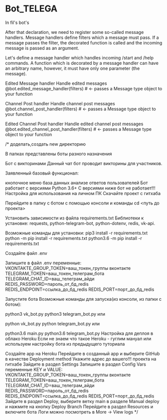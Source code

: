 # Bot_TELEGA
In fil's bot's

After that declaration, we need to register some so-called message handlers. Message handlers define filters which a message must pass. If a message passes the filter, the decorated function is called and the incoming message is passed as an argument.

Let's define a message handler which handles incoming /start and /help commands.
A function which is decorated by a message handler can have an arbitrary name, however, it must have only one parameter (the message).

Edited Message handler
Handle edited messages @bot.edited_message_handler(filters) # <- passes a Message type object to your function

Channel Post handler
Handle channel post messages @bot.channel_post_handler(filters) # <- passes a Message type object to your function

Edited Channel Post handler
Handle edited channel post messages @bot.edited_channel_post_handler(filters) # <- passes a Message type object to your function






























/*
доделать,создать new директорию

В папках представлены боты разного назначения

Бот с викторинами
Данный чат бот проводит викторины для участников.

Заявленный базовый функционал:

кнопочное меню
база данных
анализе ответов пользователей
Бот работает с версиями Python 3.6+
С версиями ниже бот не работает!!!
Настройка для использования на личном ПК
Скачайте проект с гитхаба

Перейдите в папку с ботом с помощью консоли и команды cd <путь до проекта>

Установить зависимости из файла requirements.txt
Библиотеки к установке: requests, python-telegram-bot, python-dotenv, redis, vk-api.

Возможные команды для установки:
pip3 install -r requirements.txt
python -m pip install -r requirements.txt
python3.6 -m pip install -r requirements.txt

Создайте файл .env

Запишите в файл .env переменные: VKONTAKTE_GROUP_TOKEN=ваш_токен_группы вконтакте
TELEGRAM_TOKEN=ваш_токен_телеграм_бота
TELEGRAM_CHAT_ID=ваш_телеграм_айди
REDIS_PASSWORD=пароль_от_бд_redis
REDIS_ENDPOINT=ссылка_до_бд_redis
REDIS_PORT=порт_до_бд_redis

Запустите бота
Возможные команды для запуска(из консоли, из папки с ботом):

python3 vk_bot.py
python3 telegram_bot.py
или

python vk_bot.py
python telegram_bot.py
или

python3.6 main.py
python3.6 telegram_bot.py
Настройка для деплоя в облако Heroku
Если не знаем что такое Heroku - гуглим мануал или используем настройку бота из предыдущего туториала

Создайте app на Heroku
Перейдите в созданный app и выберите GitHub в качестве Deployment method
Укажите адрес до вашего!!! проекта на гитхабе
Зайдите в раздел Settings
Запишите в раздел Config Vars переменные KEY и VALUE: VKONTAKTE_GROUP_TOKEN=ваш_токен_группы вконтакте
TELEGRAM_TOKEN=ваш_токен_телеграм_бота
TELEGRAM_CHAT_ID=ваш_телеграм_айди
REDIS_PASSWORD=пароль_от_бд_redis
REDIS_ENDPOINT=ссылка_до_бд_redis
REDIS_PORT=порт_до_бд_redis
Зайдите в раздел Deploy, выберите ветку main в разделе Manual deploy и нажмите на кнопку Deploy Branch
Перейдите в раздел Resources и включите бота
Логи можно посмотреть в More -> View logs
*/
